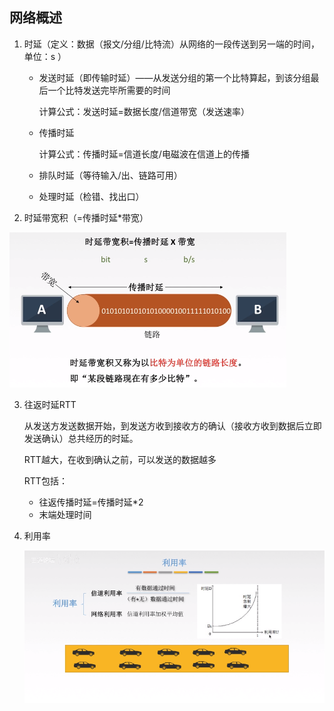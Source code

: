 ## 网络概述

1. 时延（定义：数据（报文/分组/比特流）从网络的一段传送到另一端的时间，单位：s ）

   - 发送时延（即传输时延）——从发送分组的第一个比特算起，到该分组最后一个比特发送完毕所需要的时间

     计算公式：发送时延=数据长度/信道带宽（发送速率）

   - 传播时延

     计算公式：传播时延=信道长度/电磁波在信道上的传播

   - 排队时延（等待输入/出、链路可用）
   - 处理时延（检错、找出口）

2. 时延带宽积（=传播时延*带宽）

![image-20201230114818912](../../imgs/image-20201230114818912.png)

3. 往返时延RTT

   从发送方发送数据开始，到发送方收到接收方的确认（接收方收到数据后立即发送确认）总共经历的时延。

   RTT越大，在收到确认之前，可以发送的数据越多

   RTT包括：

   - 往返传播时延=传播时延*2
   - 末端处理时间

4. 利用率

   ![image-20201230120852908](../../imgs/image-20201230120852908.png)

